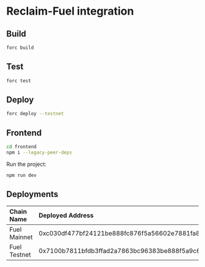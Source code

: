 # Reclaim-Fuel integration

## Build
```bash
forc build
```

## Test
```bash
forc test
```

## Deploy
```bash
forc deploy --testnet
```

## Frontend
```bash
cd frontend 
npm i --legacy-peer-deps
```

Run the project:
```bash
npm run dev
```

## Deployments

| Chain Name | Deployed Address | Explorer Link |
|:-----------|:-----------------|:--------------|
| Fuel Mainnet | 0xc030df477bf24121be888fc876f5a56602e7881fa815bdef5b64349edb26237e | https://app.fuel.network/contract/0xc030df477bf24121be888fc876f5a56602e7881fa815bdef5b64349edb26237e/transactions |
| Fuel Testnet | 0x7100b7811bfdb3ffad2a7863bc96383be888f5a9c6cb2df30f4b519733b9ea54 | https://app-testnet.fuel.network/contract/0x7100b7811bfdb3ffad2a7863bc96383be888f5a9c6cb2df30f4b519733b9ea54/transactions |